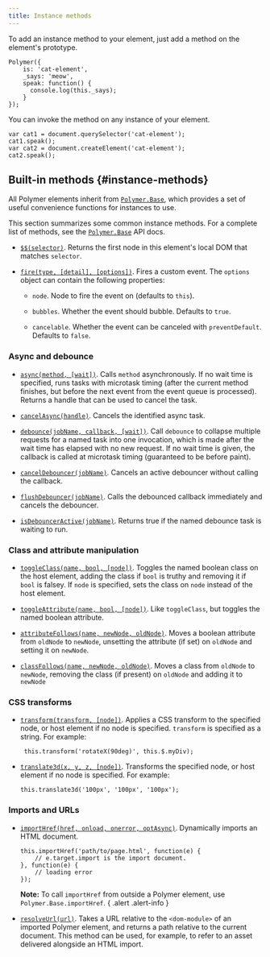 ```yaml
---
title: Instance methods
---
```


<!-- toc -->

To add an instance method to your element, just add a method on the element's prototype.

```
Polymer({
    is: 'cat-element',
    _says: 'meow',
    speak: function() {
      console.log(this._says);
    }
});
```

You can invoke the method on any instance of your element.

```
var cat1 = document.querySelector('cat-element');
cat1.speak();
var cat2 = document.createElement('cat-element');
cat2.speak();
```


## Built-in methods {#instance-methods}

All Polymer elements inherit from [`Polymer.Base`](/1.0/api/classes/Polymer.Base), which
provides a set of useful convenience functions for instances to use.

This section summarizes some common instance methods. For a complete list of methods, see the [`Polymer.Base`](/1.0/api/classes/Polymer.Base) API docs.



*   [`$$(selector)`](/1.0/api/classes/Polymer.Base#method-$$). Returns the first node in this element's local DOM that matches
    `selector`.

*   [`fire(type, [detail], [options])`](/1.0/api/classes/Polymer.Base#method-fire). Fires a custom event. The `options` object can contain
      the following properties:

    -   `node`. Node to fire the event on (defaults to `this`).

    -   `bubbles`. Whether the event should bubble. Defaults to `true`.

    -   `cancelable`. Whether the event can be canceled with `preventDefault`. Defaults to `false`.

### Async and debounce

*   [`async(method, [wait])`](/1.0/api/classes/Polymer.Base#method-async). Calls `method` asynchronously. If no wait time is specified,
    runs tasks with microtask timing (after the current method finishes, but before the
    next event from the event queue is processed). Returns a handle that can be used to cancel
    the task.

*   [`cancelAsync(handle)`](/1.0/api/classes/Polymer.Base#method-cancelAsync). Cancels the identified async task.

*   [`debounce(jobName, callback, [wait])`](/1.0/api/classes/Polymer.Base#method-debounce). Call `debounce` to collapse multiple
    requests for a named task into one invocation, which is made after the wait
    time has elapsed with no new request.  If no wait time is given, the callback
    is called at microtask timing (guaranteed to be before paint).

*   [`cancelDebouncer(jobName)`](/1.0/api/classes/Polymer.Base#method-cancelDebouncer). Cancels an active debouncer without calling the callback.

*   [`flushDebouncer(jobName)`](/1.0/api/classes/Polymer.Base#method-flushDebouncer). Calls the debounced callback immediately and cancels the debouncer.

*   [`isDebouncerActive(jobName)`](/1.0/api/classes/Polymer.Base#method-isDebouncerActive). Returns true if the named debounce task is waiting to run.

### Class and attribute manipulation

*   [`toggleClass(name, bool, [node])`](/1.0/api/classes/Polymer.Base#method-toggleClass). Toggles the named boolean class on the
    host element, adding the class if `bool` is truthy and removing it if
    `bool` is falsey. If `node` is specified, sets the class on `node` instead
    of the host element.

*   [`toggleAttribute(name, bool, [node])`](/1.0/api/classes/Polymer.Base#method-toggleAttribute). Like `toggleClass`, but toggles the named boolean attribute.

*   [`attributeFollows(name, newNode, oldNode)`](/1.0/api/classes/Polymer.Base#method-attributeFollows). Moves a boolean attribute from `oldNode` to
    `newNode`, unsetting the attribute (if set) on `oldNode` and setting it on `newNode`.

*   [`classFollows(name, newNode, oldNode)`](/1.0/api/classes/Polymer.Base#method-classFollows). Moves a class from `oldNode` to
    `newNode`, removing the class (if present) on `oldNode` and adding it to `newNode`


### CSS transforms

*   [`transform(transform, [node])`](/1.0/api/classes/Polymer.Base#method-transform). Applies a CSS transform to the specified node,
    or host element if no node is specified.
    `transform` is specified as a string. For example:

         this.transform('rotateX(90deg)', this.$.myDiv);

*   [`translate3d(x, y, z, [node])`](/1.0/api/classes/Polymer.Base#method-translate3d). Transforms the specified node, or host element
    if no node is specified. For example:

        this.translate3d('100px', '100px', '100px');

### Imports and URLs

*   [`importHref(href, onload, onerror, optAsync)`](/1.0/api/classes/Polymer.Base#method-importHref). Dynamically imports an HTML document.

    ```
    this.importHref('path/to/page.html', function(e) {
        // e.target.import is the import document.
    }, function(e) {
        // loading error
    });
    ```

    **Note:** To call `importHref` from outside a Polymer element, use `Polymer.Base.importHref`.
    { .alert .alert-info }

*   [`resolveUrl(url)`](/1.0/api/classes/Polymer.Base#method-resolveUrl). Takes a URL relative to the `<dom-module>` of an imported Polymer
    element, and returns a path relative to the current document. This method can be used, for example,
    to refer to an asset delivered alongside an HTML import.

